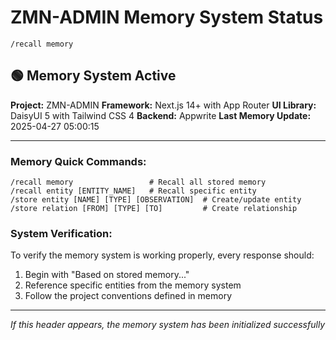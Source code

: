 # ZMN-ADMIN Memory System Status

```
/recall memory
```

## 🟢 Memory System Active

**Project:** ZMN-ADMIN
**Framework:** Next.js 14+ with App Router
**UI Library:** DaisyUI 5 with Tailwind CSS 4
**Backend:** Appwrite
**Last Memory Update:** 2025-04-27 05:00:15

---

### Memory Quick Commands:

```
/recall memory                 # Recall all stored memory
/recall entity [ENTITY_NAME]   # Recall specific entity
/store entity [NAME] [TYPE] [OBSERVATION]  # Create/update entity
/store relation [FROM] [TYPE] [TO]         # Create relationship
```

### System Verification:

To verify the memory system is working properly, every response should:
1. Begin with "Based on stored memory..."
2. Reference specific entities from the memory system
3. Follow the project conventions defined in memory

---

*If this header appears, the memory system has been initialized successfully*